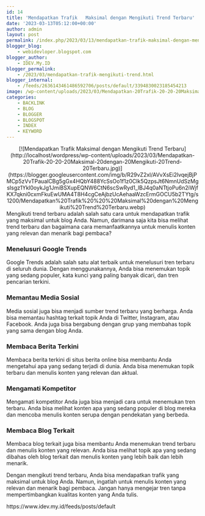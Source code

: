 ```yaml
---
id: 14
title: 'Mendapatkan Trafik   Maksimal dengan Mengikuti Trend Terbaru'
date: '2023-03-13T05:12:00+00:00'
author: admin
layout: post
permalink: /index.php/2023/03/13/mendapatkan-trafik-maksimal-dengan-mengikuti-trend-terbaru/
blogger_blog:
    - webidevloper.blogspot.com
blogger_author:
    - IDEV.My.ID
blogger_permalink:
    - /2023/03/mendapatkan-trafik-mengikuti-trend.html
blogger_internal:
    - /feeds/2636143461486592706/posts/default/3394830023185454213
image: /wp-content/uploads/2023/03/Mendapatkan-20Trafik-20-20-20Maksimal-20dengan-20Mengikuti-20Trend-20Terbaru.jpg
categories:
    - BACKLINK
    - BLOG
    - BLOGGER
    - BLOGSPOT
    - INDEX
    - KEYWORD
---
```


<div style="clear: both; text-align: center;">[![Mendapatkan Trafik   Maksimal dengan Mengikuti Trend Terbaru](http://localhost/wordpress/wp-content/uploads/2023/03/Mendapatkan-20Trafik-20-20-20Maksimal-20dengan-20Mengikuti-20Trend-20Terbaru.jpg)](https://blogger.googleusercontent.com/img/b/R29vZ2xl/AVvXsEi2lvqejBjPMCp5zVvTPaualCBg5gGx4HQbY488YcSsOo1f1z0CIk5QzpsJt6NmnUdSzMgsIsgz1Ykl0oykJg1JmiBSXupEQNW6CtN6scSwRyd1_lBJ4q0aNTtjoPu6n2iWjfKX7qkni0cxmFkuEwUMA4T8H4cgCeAjbzUcAehaaWzcErmGOCU5b2TYtg/s1200/Mendapatkan%20Trafik%20%20%20Maksimal%20dengan%20Mengikuti%20Trend%20Terbaru.webp)</div>Mengikuti trend terbaru adalah salah satu cara untuk mendapatkan trafik yang maksimal untuk blog Anda. Namun, darimana saja kita bisa melihat trend terbaru dan bagaimana cara memanfaatkannya untuk menulis konten yang relevan dan menarik bagi pembaca?

### Menelusuri Google Trends

Google Trends adalah salah satu alat terbaik untuk menelusuri tren terbaru di seluruh dunia. Dengan menggunakannya, Anda bisa menemukan topik yang sedang populer, kata kunci yang paling banyak dicari, dan tren pencarian terkini.

### Memantau Media Sosial

Media sosial juga bisa menjadi sumber trend terbaru yang berharga. Anda bisa memantau hashtag terkait topik Anda di Twitter, Instagram, atau Facebook. Anda juga bisa bergabung dengan grup yang membahas topik yang sama dengan blog Anda.

### Membaca Berita Terkini

Membaca berita terkini di situs berita online bisa membantu Anda mengetahui apa yang sedang terjadi di dunia. Anda bisa menemukan topik terbaru dan menulis konten yang relevan dan aktual.

### Mengamati Kompetitor

Mengamati kompetitor Anda juga bisa menjadi cara untuk menemukan tren terbaru. Anda bisa melihat konten apa yang sedang populer di blog mereka dan mencoba menulis konten serupa dengan pendekatan yang berbeda.

### Membaca Blog Terkait

Membaca blog terkait juga bisa membantu Anda menemukan trend terbaru dan menulis konten yang relevan. Anda bisa melihat topik apa yang sedang dibahas oleh blog terkait dan menulis konten yang lebih baik dan lebih menarik.

Dengan mengikuti trend terbaru, Anda bisa mendapatkan trafik yang maksimal untuk blog Anda. Namun, ingatlah untuk menulis konten yang relevan dan menarik bagi pembaca. Jangan hanya mengejar tren tanpa mempertimbangkan kualitas konten yang Anda tulis.

<div>https://www.idev.my.id/feeds/posts/default</div>